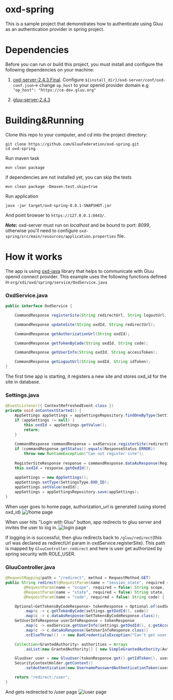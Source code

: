 # oxd-spring
This is a sample project that demonstrates how to authenticate using Gluu as an authentication provider in spring project.

# Dependencies
Before you can run or build this project, you must install and configure the following dependencies on your machine:

1. [oxd-server-2.4.3.Final](https://ox.gluu.org/maven/org/xdi/oxd-server/2.4.3.Final/). Configure `${install_dir}/oxd-server/conf/oxd-conf.json`->
 change `op_host` to your openid provider domain e.g `"op_host": "https://ce-dev.gluu.org"`

2. [gluu-server-2.4.3](https://www.gluu.org/docs/deployment/)


# Building&Running
Clone this repo to your computer, and cd into the project directory:
```
git clone https://github.com/GluuFederation/oxd-spring.git
cd oxd-spring 
```
Run maven task

```
mvn clean package
```
if dependencies are not installed yet, you can skip the tests
```
mvn clean package -Dmaven.test.skip=true
```
Run application
```
java -jar target/oxd-spring-0.0.1-SNAPSHOT.jar
```
And point browser to `https://127.0.0.1:8443/`.

***Note:*** oxd-server must run on *localhost* and be bound to port: *8099*, otherwise you'll need to configure `oxd-spring/src/main/resources/application.properties` file.

# How it works

The app is using [oxd-java](https://gluu.org/docs-oxd/plugin/java/) library that helps to communicate with Gluu openid connect provider. This example uses the following functions defined in `org/xdi/oxd/spring/service/OxdService.java`
### OxdService.java
```java
public interface OxdService {

    CommandResponse registerSite(String redirectUrl, String logoutUrl, String postLogoutRedirectUrl);

    CommandResponse updateSite(String oxdId, String redirectUrl);

    CommandResponse getAuthorizationUrl(String oxdId);

    CommandResponse getTokenByCode(String oxdId, String code);

    CommandResponse getUserInfo(String oxdId, String accessToken);

    CommandResponse getLogoutUrl(String oxdId, String idToken);
}

```
The first time app is starting, it registers a new site and stores oxd_id for the site in database.
### Settings.java
```java
@EventListener({ ContextRefreshedEvent.class })
private void onContextStarted() {
  	AppSettings appSettings = appSettingsRepository.findOneByType(SettingsType.OXD_ID);
  	if (appSettings != null) {
  	    this.oxdId = appSettings.getValue();
  	    return;
  	}
  
  	CommandResponse commandResponse = oxdService.registerSite(redirectUrl, logoutUrl, postLogoutUrl);
  	if (commandResponse.getStatus().equals(ResponseStatus.ERROR))
  	    throw new RuntimeException("Can not register site");
  
  	RegisterSiteResponse response = commandResponse.dataAsResponse(RegisterSiteResponse.class);
  	this.oxdId = response.getOxdId();
  
  	appSettings = new AppSettings();
  	appSettings.setType(SettingsType.OXD_ID);
  	appSettings.setValue(oxdId);
  	appSettings = appSettingsRepository.save(appSettings);
}
```
When user goes to home page, authorization_url is generated (using stored oxd_id)
![/home page](https://github.com/worm333/docs/blob/master/sources/img/examples/oxd-spring/Screen%20Shot%202016-05-23%20at%2012.30.15%20AM.png)

When user hits "Login with Gluu" button, app redirects to gluu server and invites the user to log in.
![login page](https://github.com/worm333/docs/blob/master/sources/img/examples/oxd-spring/Screen%20Shot%202016-05-23%20at%2012.37.21%20AM.png)

If logging in is successful, then gluu redirects back to `/gluu/redirect`(this url was declared as redirectUrl param in oxdService.registerSite). This path is mapped by `GluuController.redirect` and here is user get authorized by spring security with ROLE_USER.

### GluuController.java
```java
@RequestMapping(path = "/redirect", method = RequestMethod.GET)
public String redirect(@RequestParam(name = "session_state", required = false) String sessionState,
	    @RequestParam(name = "scope", required = false) String scope,
	    @RequestParam(name = "state", required = false) String state,
	    @RequestParam(name = "code", required = false) String code) {

	Optional<GetTokensByCodeResponse> tokenResponse = Optional.of(oxdService)
		.map(c -> c.getTokenByCode(settings.getOxdId(), code))
		.map(c -> c.dataAsResponse(GetTokensByCodeResponse.class));
	GetUserInfoResponse userInfoResponse = tokenResponse
		.map(c -> oxdService.getUserInfo(settings.getOxdId(), c.getAccessToken()))
		.map(c -> c.dataAsResponse(GetUserInfoResponse.class))
		.orElseThrow(() -> new BadCredentialsException("Can't get user info"));

	Collection<GrantedAuthority> authorities = Arrays
		.asList(new GrantedAuthority[] { new SimpleGrantedAuthority(AuthoritiesConstants.USER) });

	GluuUser user = new GluuUser(tokenResponse.get().getIdToken(), userInfoResponse.getClaims(), authorities);
	SecurityContextHolder.getContext()
		.setAuthentication(new UsernamePasswordAuthenticationToken(user, "", authorities));

	return "redirect:/user";
}
```

And gets redirected to /user page
![/user page](https://github.com/worm333/docs/blob/master/sources/img/examples/oxd-spring/Screen%20Shot%202016-05-23%20at%2012.37.48%20AM.png)



